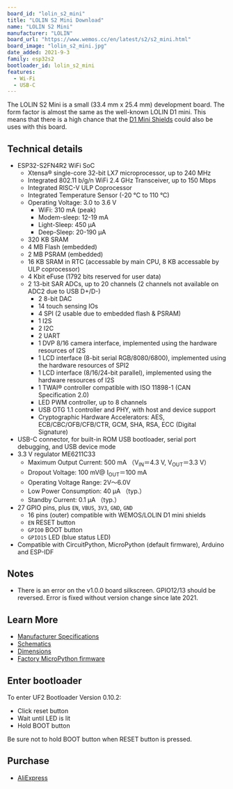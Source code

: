 ```yaml
---
board_id: "lolin_s2_mini"
title: "LOLIN S2 Mini Download"
name: "LOLIN S2 Mini"
manufacturer: "LOLIN"
board_url: "https://www.wemos.cc/en/latest/s2/s2_mini.html"
board_image: "lolin_s2_mini.jpg"
date_added: 2021-9-3
family: esp32s2
bootloader_id: lolin_s2_mini
features:
  - Wi-Fi
  - USB-C
---
```


The LOLIN S2 Mini is a small (33.4 mm x 25.4 mm) development board. The form factor is almost the same as the well-known LOLIN D1 mini. This means that there is a high chance that the [D1 Mini Shields](https://www.wemos.cc/en/latest/d1_mini_shield/index.html) could also be uses with this board.

## Technical details

- ESP32-S2FN4R2 WiFi SoC
  - Xtensa® single-core 32-bit LX7 microprocessor, up to 240 MHz
  - Integrated 802.11 b/g/n WiFi 2.4 GHz Transceiver, up to 150 Mbps
  - Integrated RISC-V ULP Coprocessor
  - Integrated Temperature Sensor (-20 °C to 110 °C)
  - Operating Voltage: 3.0 to 3.6 V
    - WiFi: 310 mA (peak)
    - Modem-sleep: 12-19 mA
    - Light-Sleep: 450 µA
    - Deep-Sleep: 20-190 µA
  - 320 KB SRAM
  - 4 MB Flash (embedded)
  - 2 MB PSRAM (embedded)
  - 16 KB SRAM in RTC (accessable by main CPU, 8 KB accessable by ULP coprocessor)
  - 4 Kbit eFuse (1792 bits reserved for user data)
  - 2 13-bit SAR ADCs, up to 20 channels (2 channels not available on ADC2 due to USB D+/D-)
    - 2 8-bit DAC
    - 14 touch sensing IOs
    - 4 SPI (2 usable due to embedded flash & PSRAM)
    - 1 I2S
    - 2 I2C
    - 2 UART
    - 1 DVP 8/16 camera interface, implemented using the hardware resources of I2S
    - 1 LCD interface (8-bit serial RGB/8080/6800), implemented using the hardware resources of SPI2
    - 1 LCD interface (8/16/24-bit parallel), implemented using the hardware resources of I2S
    - 1 TWAI® controller compatible with ISO 11898-1 (CAN Specification 2.0)
    - LED PWM controller, up to 8 channels
    - USB OTG 1.1 controller and PHY, with host and device support
    - Cryptographic Hardware Accelerators: AES, ECB/CBC/OFB/CFB/CTR, GCM, SHA, RSA, ECC (Digital Signature)
- USB-C connector, for built-in ROM USB bootloader, serial port debugging, and USB device mode
- 3.3 V regulator ME6211C33
  - Maximum Output Current: 500 mA （V<sub>IN</sub>＝4.3 V, V<sub>OUT</sub>＝3.3 V）
  - Dropout Voltage: 100 mV@ I<sub>OUT</sub>＝100 mA
  - Operating Voltage Range: 2V～6.0V
  - Low Power Consumption: 40 µA （typ.）
  - Standby Current: 0.1 µA （typ.）
- 27 GPIO pins, plus `EN`, `VBUS`, `3V3`, `GND`, `GND`
  - 16 pins (outer) compatible with WEMOS/LOLIN D1 mini shields
  - `EN` RESET button
  - `GPIO0` BOOT button
  - `GPIO15` LED (blue status LED)
- Compatible with CircuitPython, MicroPython (default firmware), Arduino and ESP-IDF

## Notes

- There is an error on the v1.0.0 board silkscreen. GPIO12/13 should be reversed. Error is fixed without version change since late 2021.

## Learn More

* [Manufacturer Specifications](https://www.wemos.cc/en/latest/s2/s2_mini.html)
* [Schematics](https://www.wemos.cc/en/latest/_static/files/sch_s2_mini_v1.0.0.pdf)
* [Dimensions](https://www.wemos.cc/en/latest/_static/files/dim_s2_mini_v1.0.0.pdf)
* [Factory MicroPython firmware](https://www.wemos.cc/en/latest/tutorials/s2/get_started_with_micropython_s2.html)

## Enter bootloader

To enter UF2 Bootloader Version 0.10.2:
* Click reset button 
* Wait until LED is lit
* Hold BOOT button

Be sure not to hold BOOT button when RESET button is pressed.

## Purchase

* [AliExpress](https://www.aliexpress.com/item/1005003145192016.html)
